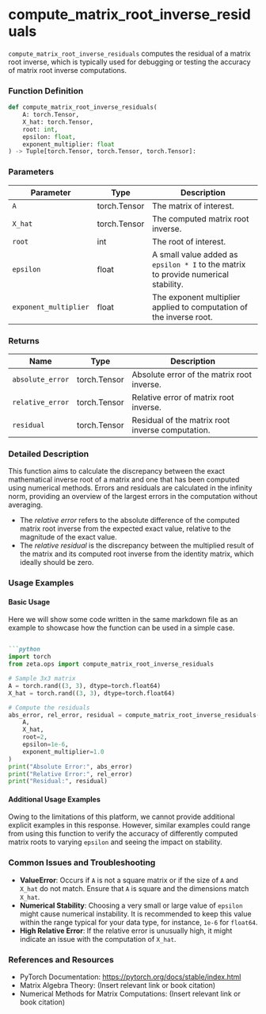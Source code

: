 # compute_matrix_root_inverse_residuals

`compute_matrix_root_inverse_residuals` computes the residual of a matrix root inverse, which is typically used for debugging or testing the accuracy of matrix root inverse computations.

### Function Definition

```python
def compute_matrix_root_inverse_residuals(
    A: torch.Tensor,
    X_hat: torch.Tensor,
    root: int,
    epsilon: float,
    exponent_multiplier: float
) -> Tuple[torch.Tensor, torch.Tensor, torch.Tensor]:
```

### Parameters

| Parameter            | Type         | Description                                                                               |
|----------------------|--------------|-------------------------------------------------------------------------------------------|
| `A`                  | torch.Tensor | The matrix of interest.                                                                   |
| `X_hat`              | torch.Tensor | The computed matrix root inverse.                                                         |
| `root`               | int          | The root of interest.                                                                     |
| `epsilon`            | float        | A small value added as `epsilon * I` to the matrix to provide numerical stability.        |
| `exponent_multiplier`| float        | The exponent multiplier applied to computation of the inverse root.                       |

### Returns

| Name               | Type         | Description                                     |
|--------------------|--------------|-------------------------------------------------|
| `absolute_error`   | torch.Tensor | Absolute error of the matrix root inverse.      |
| `relative_error`   | torch.Tensor | Relative error of matrix root inverse.          |
| `residual`         | torch.Tensor | Residual of the matrix root inverse computation.|

### Detailed Description

This function aims to calculate the discrepancy between the exact mathematical inverse root of a matrix and one that has been computed using numerical methods. Errors and residuals are calculated in the infinity norm, providing an overview of the largest errors in the computation without averaging.

- The *relative error* refers to the absolute difference of the computed matrix root inverse from the expected exact value, relative to the magnitude of the exact value.
- The *relative residual* is the discrepancy between the multiplied result of the matrix and its computed root inverse from the identity matrix, which ideally should be zero.

### Usage Examples

#### Basic Usage

Here we will show some code written in the same markdown file as an example to showcase how the function can be used in a simple case.

```markdown

```python
import torch
from zeta.ops import compute_matrix_root_inverse_residuals

# Sample 3x3 matrix
A = torch.rand((3, 3), dtype=torch.float64)
X_hat = torch.rand((3, 3), dtype=torch.float64)

# Compute the residuals
abs_error, rel_error, residual = compute_matrix_root_inverse_residuals(
    A,
    X_hat,
    root=2,
    epsilon=1e-6,
    exponent_multiplier=1.0
)
print("Absolute Error:", abs_error)
print("Relative Error:", rel_error)
print("Residual:", residual)
```


#### Additional Usage Examples

Owing to the limitations of this platform, we cannot provide additional explicit examples in this response. However, similar examples could range from using this function to verify the accuracy of differently computed matrix roots to varying `epsilon` and seeing the impact on stability.

### Common Issues and Troubleshooting

- **ValueError**: Occurs if `A` is not a square matrix or if the size of `A` and `X_hat` do not match. Ensure that `A` is square and the dimensions match `X_hat`.
- **Numerical Stability**: Choosing a very small or large value of `epsilon` might cause numerical instability. It is recommended to keep this value within the range typical for your data type, for instance, `1e-6` for `float64`.
- **High Relative Error**: If the relative error is unusually high, it might indicate an issue with the computation of `X_hat`.

### References and Resources

- PyTorch Documentation: https://pytorch.org/docs/stable/index.html
- Matrix Algebra Theory: (Insert relevant link or book citation)
- Numerical Methods for Matrix Computations: (Insert relevant link or book citation)

